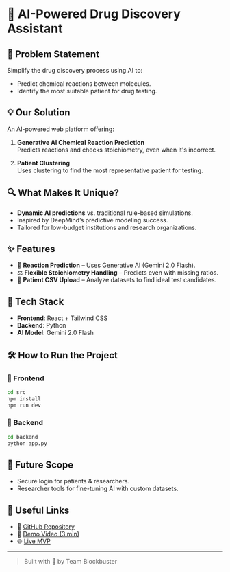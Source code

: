 # 🧪 AI-Powered Drug Discovery Assistant

## 🚀 Problem Statement
Simplify the drug discovery process using AI to:
- Predict chemical reactions between molecules.
- Identify the most suitable patient for drug testing.

## 💡 Our Solution
An AI-powered web platform offering:
1. **Generative AI Chemical Reaction Prediction**  
   Predicts reactions and checks stoichiometry, even when it's incorrect.

2. **Patient Clustering**  
   Uses clustering to find the most representative patient for testing.

## 🔍 What Makes It Unique?
- **Dynamic AI predictions** vs. traditional rule-based simulations.
- Inspired by DeepMind’s predictive modeling success.
- Tailored for low-budget institutions and research organizations.

## ✨ Features
- 🔬 **Reaction Prediction** – Uses Generative AI (Gemini 2.0 Flash).
- ⚖️ **Flexible Stoichiometry Handling** – Predicts even with missing ratios.
- 👥 **Patient CSV Upload** – Analyze datasets to find ideal test candidates.

## 🧱 Tech Stack
- **Frontend**: React + Tailwind CSS  
- **Backend**: Python  
- **AI Model**: Gemini 2.0 Flash  

## 🛠️ How to Run the Project

### 🔧 Frontend
```bash
cd src
npm install
npm run dev
```

### 🧪 Backend
```bash
cd backend
python app.py
```

## 🔭 Future Scope
- Secure login for patients & researchers.
- Researcher tools for fine-tuning AI with custom datasets.

## 🔗 Useful Links
- 📂 [GitHub Repository](#)  
- 🎥 [Demo Video (3 min)](#)  
- 🌐 [Live MVP](#)  

---

> Built with 💊 by Team Blockbuster